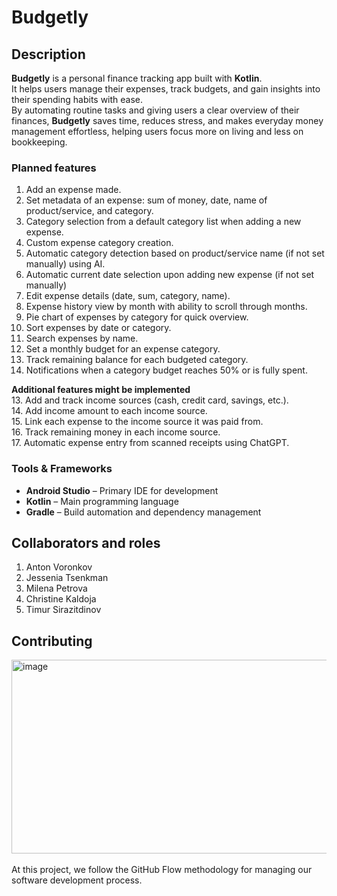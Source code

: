 # Budgetly

## Description

**Budgetly** is a personal finance tracking app built with **Kotlin**.  
It helps users manage their expenses, track budgets, and gain insights into their spending habits with ease.  
By automating routine tasks and giving users a clear overview of their finances, **Budgetly** saves time, reduces stress, and makes everyday money management effortless, helping users focus more on living and less on bookkeeping.    

### Planned features 

1. Add an expense made.
2. Set metadata of an expense: sum of money, date, name of product/service, and category.
3. Category selection from a default category list when adding a new expense.
4. Custom expense category creation.
5. Automatic category detection based on product/service name (if not set manually) using AI.
6. Automatic current date selection upon adding new expense (if not set manually)
7. Edit expense details (date, sum, category, name).
8. Expense history view by month with ability to scroll through months.
9. Pie chart of expenses by category for quick overview.
10. Sort expenses by date or category.
11. Search expenses by name.
12. Set a monthly budget for an expense category.
13. Track remaining balance for each budgeted category.
14. Notifications when a category budget reaches 50% or is fully spent.

**Additional features might be implemented**  
13. Add and track income sources (cash, credit card, savings, etc.).  
14. Add income amount to each income source.  
15. Link each expense to the income source it was paid from.  
16. Track remaining money in each income source.  
17. Automatic expense entry from scanned receipts using ChatGPT.  

### Tools & Frameworks
- **Android Studio** – Primary IDE for development
- **Kotlin** – Main programming language
- **Gradle** – Build automation and dependency management

## Collaborators and roles
1. Anton Voronkov
2. Jessenia Tsenkman
3. Milena Petrova
4. Christine Kaldoja
5. Timur Sirazitdinov

## Contributing

<img width="1000" height="310" alt="image" src="https://github.com/user-attachments/assets/48528008-cdf0-4077-8c5b-f1347ef8aed3"/><br><br>
At this project, we follow the GitHub Flow methodology for managing our software development process.

